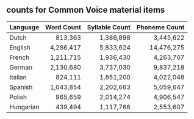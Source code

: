 ## counts for Common Voice material items

| Language  | Word Count | Syllable Count | Phoneme Count  |
|-----------|------------:|---------------:|---------------:|
| Dutch     |      813,363 |      1,386,898 |      3,445,622 |
| English   |    4,286,417 |      5,833,624 |     14,476,275 |
| French    |    1,211,715 |      1,936,430 |      4,263,707 |
| German    |    2,130,680 |      3,737,030 |      9,837,218 |
| Italian   |      824,111 |      1,851,200 |      4,022,048 |
| Spanish   |    1,043,854 |      2,202,663 |      5,059,647 |
| Polish    |      965,659 |      2,014,274 |      4,906,547 |
| Hungarian |      439,494 |      1,117,766 |      2,553,607 |
